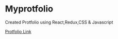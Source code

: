 # Myprotfolio
Created Protfolio using React,Redux,CSS & Javascript

<a href="https://avinashprotfolio.vercel.app/" rel="nofollow"> Protfolio Link </a>

